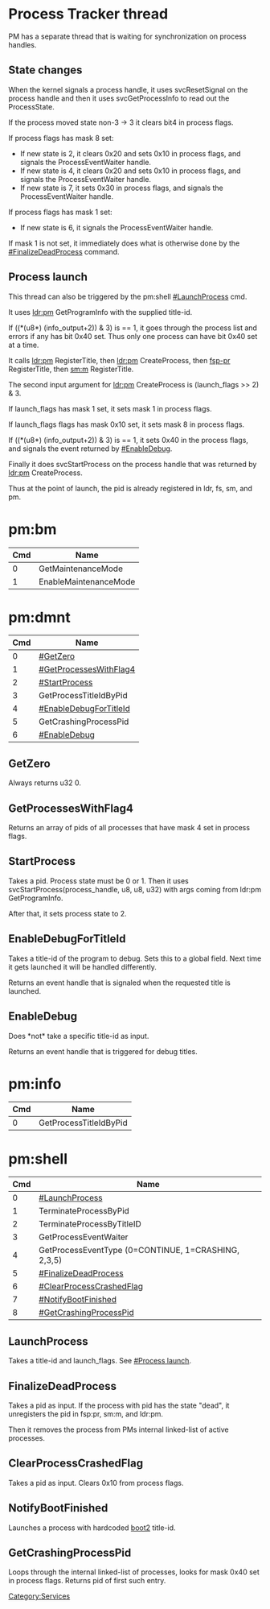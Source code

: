 # Process Tracker thread

PM has a separate thread that is waiting for synchronization on process
handles.

## State changes

When the kernel signals a process handle, it uses svcResetSignal on the
process handle and then it uses svcGetProcessInfo to read out the
ProcessState.

If the process moved state non-3 -\> 3 it clears bit4 in process flags.

If process flags has mask 8 set:

  - If new state is 2, it clears 0x20 and sets 0x10 in process flags,
    and signals the ProcessEventWaiter handle.
  - If new state is 4, it clears 0x20 and sets 0x10 in process flags,
    and signals the ProcessEventWaiter handle.
  - If new state is 7, it sets 0x30 in process flags, and signals the
    ProcessEventWaiter handle.

If process flags has mask 1 set:

  - If new state is 6, it signals the ProcessEventWaiter handle.

If mask 1 is not set, it immediately does what is otherwise done by the
[\#FinalizeDeadProcess](#FinalizeDeadProcess "wikilink") command.

## Process launch

This thread can also be triggered by the pm:shell
[\#LaunchProcess](#LaunchProcess "wikilink") cmd.

It uses [ldr:pm](Loader%20services.md "wikilink") GetProgramInfo with
the supplied title-id.

If ((\*(u8\*) (info\_output+2)) & 3) is == 1, it goes through the
process list and errors if any has bit 0x40 set. Thus only one process
can have bit 0x40 set at a time.

It calls [ldr:pm](Loader%20services.md "wikilink") RegisterTitle, then
[ldr:pm](Loader%20services.md "wikilink") CreateProcess, then
[fsp-pr](Filesystem%20services.md "wikilink") RegisterTitle, then
[sm:m](Services%20API.md "wikilink") RegisterTitle.

The second input argument for [ldr:pm](Loader%20services.md "wikilink")
CreateProcess is (launch\_flags \>\> 2) & 3.

If launch\_flags has mask 1 set, it sets mask 1 in process flags.

If launch\_flags flags has mask 0x10 set, it sets mask 8 in process
flags.

If ((\*(u8\*) (info\_output+2)) & 3) is == 1, it sets 0x40 in the
process flags, and signals the event returned by
[\#EnableDebug](#EnableDebug "wikilink").

Finally it does svcStartProcess on the process handle that was returned
by [ldr:pm](Loader%20services.md "wikilink") CreateProcess.

Thus at the point of launch, the pid is already registered in ldr, fs,
sm, and pm.

# pm:bm

| Cmd | Name                  |
| --- | --------------------- |
| 0   | GetMaintenanceMode    |
| 1   | EnableMaintenanceMode |

# pm:dmnt

| Cmd | Name                                                         |
| --- | ------------------------------------------------------------ |
| 0   | [\#GetZero](#GetZero "wikilink")                             |
| 1   | [\#GetProcessesWithFlag4](#GetProcessesWithFlag4 "wikilink") |
| 2   | [\#StartProcess](#StartProcess "wikilink")                   |
| 3   | GetProcessTitleIdByPid                                       |
| 4   | [\#EnableDebugForTitleId](#EnableDebugForTitleId "wikilink") |
| 5   | GetCrashingProcessPid                                        |
| 6   | [\#EnableDebug](#EnableDebug "wikilink")                     |

## GetZero

Always returns u32 0.

## GetProcessesWithFlag4

Returns an array of pids of all processes that have mask 4 set in
process flags.

## StartProcess

Takes a pid. Process state must be 0 or 1. Then it uses
svcStartProcess(process\_handle, u8, u8, u32) with args coming from
ldr:pm GetProgramInfo.

After that, it sets process state to 2.

## EnableDebugForTitleId

Takes a title-id of the program to debug. Sets this to a global field.
Next time it gets launched it will be handled differently.

Returns an event handle that is signaled when the requested title is
launched.

## EnableDebug

Does \*not\* take a specific title-id as input.

Returns an event handle that is triggered for debug titles.

# pm:info

| Cmd | Name                   |
| --- | ---------------------- |
| 0   | GetProcessTitleIdByPid |

# pm:shell

| Cmd | Name                                                             |
| --- | ---------------------------------------------------------------- |
| 0   | [\#LaunchProcess](#LaunchProcess "wikilink")                     |
| 1   | TerminateProcessByPid                                            |
| 2   | TerminateProcessByTitleID                                        |
| 3   | GetProcessEventWaiter                                            |
| 4   | GetProcessEventType (0=CONTINUE, 1=CRASHING, 2,3,5)              |
| 5   | [\#FinalizeDeadProcess](#FinalizeDeadProcess "wikilink")         |
| 6   | [\#ClearProcessCrashedFlag](#ClearProcessCrashedFlag "wikilink") |
| 7   | [\#NotifyBootFinished](#NotifyBootFinished "wikilink")           |
| 8   | [\#GetCrashingProcessPid](#GetCrashingProcessPid "wikilink")     |

## LaunchProcess

Takes a title-id and launch\_flags. See [\#Process
launch](#Process_launch "wikilink").

## FinalizeDeadProcess

Takes a pid as input. If the process with pid has the state "dead", it
unregisters the pid in fsp:pr, sm:m, and ldr:pm.

Then it removes the process from PMs internal linked-list of active
processes.

## ClearProcessCrashedFlag

Takes a pid as input. Clears 0x10 from process flags.

## NotifyBootFinished

Launches a process with hardcoded [boot2](Boot2.md "wikilink") title-id.

## GetCrashingProcessPid

Loops through the internal linked-list of processes, looks for mask 0x40
set in process flags. Returns pid of first such entry.

[Category:Services](Category:Services "wikilink")
